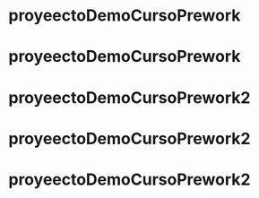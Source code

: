 # proyeectoDemoCursoPrework
# proyeectoDemoCursoPrework
# proyeectoDemoCursoPrework2
# proyeectoDemoCursoPrework2
# proyeectoDemoCursoPrework2
